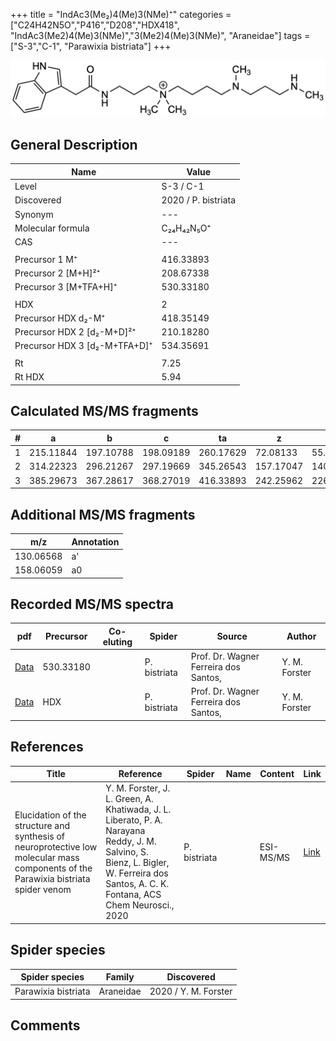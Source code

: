 +++
title = "IndAc3(Me₂)4(Me)3(NMe)⁺"
categories = ["C24H42N5O","P416","D208","HDX418",
"IndAc3(Me2)4(Me)3(NMe)","3(Me2)4(Me)3(NMe)",
"Araneidae"]
tags = ["S-3","C-1",
"Parawixia bistriata"]
+++

![](/img/IndAc3(Me2)4(Me)3(NMe).png)

## General Description

| Name                       | Value              |
|----------------------------|--------------------|
| Level                      | S-3 / C-1          |
| Discovered                 | 2020 / P. bistriata |
| Synonym                    | ---                |
| Molecular formula          | C₂₄H₄₂N₅O⁺                   |
| CAS                        | ---                |
|                            |                    |
| Precursor 1  M⁺         | 416.33893                   |
| Precursor 2 [M+H]²⁺       | 208.67338                   |
| Precursor 3 [M+TFA+H]⁺              | 530.33180                   |
|                            |                    |
| HDX                        | 2                   |
| Precursor HDX    d₂-M⁺   | 418.35149                   |
| Precursor HDX 2 [d₂-M+D]²⁺ | 210.18280                   |
| Precursor HDX 3 [d₂-M+TFA+D]⁺          | 534.35691                   |
|                            |                    |
| Rt                         | 7.25                   |
| Rt HDX                     | 5.94                   |

## Calculated MS/MS fragments

| # | a         | b         | c         | ta        | z         | y         | tz        |
|---|-----------|-----------|-----------|-----------|-----------|-----------|-----------|
| 1 | 215.11844 | 197.10788 | 198.09189 | 260.17629 | 72.08133 | 55.05478 | 103.12352 |
| 2 | 314.22323 | 296.21267 | 297.19669 | 345.26543 | 157.17047 | 140.14392 | 202.22832 |
| 3 | 385.29673 | 367.28617 | 368.27019 | 416.33893 | 242.25962 | 226.24090 | 259.28617 |

## Additional MS/MS fragments

| m/z | Annotation |
|-----|------------|
| 130.06568 | a'         |
| 158.06059 | a0         |

## Recorded MS/MS spectra

| pdf                                             | Precursor | Co-eluting | Spider      | Source                       | Author        |
|-------------------------------------------------|-----------|------------|-------------|------------------------------|---------------|
| [Data](/pdf/P-bistriata/416_IndAc3(Me2)4(Me)3(NMe)_Pb_3.pdf) | 530.33180 |           | P. bistriata | Prof. Dr. Wagner Ferreira dos Santos,  | Y. M. Forster |
| [Data](/pdf/P-bistriata/416_IndAc3(Me2)4(Me)3(NMe)_Pb_HDX.pdf) | HDX |           | P. bistriata | Prof. Dr. Wagner Ferreira dos Santos,  | Y. M. Forster |


## References

| Title | Reference | Spider | Name | Content | Link |
|-------|-----------|--------|------|---------|------|
| Elucidation of the structure and synthesis of neuroprotective low molecular mass components of the Parawixia bistriata spider venom      | Y. M. Forster, J. L. Green, A. Khatiwada, J. L. Liberato, P. A. Narayana Reddy, J. M. Salvino, S. Bienz, L. Bigler, W. Ferreira dos Santos, A. C. K. Fontana, ACS Chem Neurosci., 2020          | P. bistriata       |      | ESI-MS/MS        | [Link](https://pubs.acs.org/doi/10.1021/acschemneuro.0c00007)     |

## Spider species

| Spider species     | Family     | Discovered           |
|--------------------|------------|----------------------|
| Parawixia bistriata | Araneidae | 2020 / Y. M. Forster |


## Comments